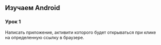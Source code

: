 ## Изучаем Android

### Урок 1
Написать приложение, активити которого будет открываться при клике на определенную ссылку в браузере.

